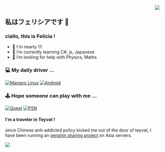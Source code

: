 <img align="right" src="https://github-readme-stats.vercel.app/api?username=wmyfelix&theme=dracula&count_private=true" />

#

## 私はフェリシアです 👋 

### ciallo, this is Felicia !
- 🔞 I'm nearly 17.
- 🌱 I’m currently learning C#, js, Japanese
- 🤔 I’m looking for help with Physics, Maths 

<!--
**wmyfelix/wmyfelix** is a ✨ _special_ ✨ repository because its `README.md` (this file) appears on your GitHub profile.

Here are some ideas to get you started:

- 🔭 I’m currently working on ...
- 🌱 I’m currently learning ...
- 👯 I’m looking to collaborate on ...
- 🤔 I’m looking for help with ...
- 💬 Ask me about ...
- 📫 How to reach me: ...
- 😄 Pronouns: ...
- ⚡ Fun fact: ...
-->
### 💻 My daily driver ...
<!--
[![Windows](https://img.shields.io/badge/Windows-00BBFF?style=flat-square&logo=Windows&logoColor=FFFFFF&labelColor=00BBFF)](https://www.microsoft.com/windows)
[![WSL](https://img.shields.io/badge/WSL-4F4F4F?style=flat-square&logo=debian&logoColor=FFFFFF&labelColor=D70A53)](https://wiki.debian.org/InstallingDebianOn/Microsoft/Windows/SubsystemForLinux)
-->

[![Manjaro Linux](https://img.shields.io/badge/Manjaro%20Linux-4F4F4F?style=flat-square&logo=manjaro)](https://manjaro.org/)
[![Android](https://img.shields.io/badge/Android-4F4F4F?style=flat-square&logo=android)](https://android.com/)

<!--

### 📱 Which are driven by ...

[![Ryzen 4650G](https://img.shields.io/badge/Ryzen%204650G-red?style=flat-square&logo=amd)](https://amd.com)
[![Xperia XZ3](https://img.shields.io/badge/Xperia%20XZ3-4F4F4F?style=flat-square&logo=sony)](https://sony.com)
[![Redmi K30 Pro Zoom](https://img.shields.io/badge/Redmi%20K30%20Pro%20Zoom-blueviolet?style=flat-square&logo=xiaomi)](https://xiaomi.com)
[![Quest 2](https://img.shields.io/badge/Quest%202-4F4F4F?style=flat-square&logo=oculus)](https://oculus.com)

-->
### 🕹️ Hope someone can play with me ...

[![Quest](https://img.shields.io/badge/Quest-4F4F4F?style=flat-square&logo=oculus)](https://oculus.com)
[![PSN](https://img.shields.io/badge/PSN-4F4F4F?style=flat-square&logo=playstation)](https://www.playstation.com)

#### I'm a traveler in Teyvat !

since Chinese anti-addicted policy kicked me out of the door of teyvat, I have been running an [genshin sharing project](https://github.com/wmyfelix/genshin-sharing) on Asia servers.

![](https://genshin-card.getloli.com/20/74571793.png)
